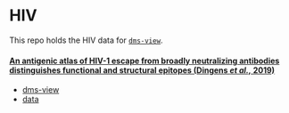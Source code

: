 # HIV

This repo holds the HIV data for [`dms-view`](dms-view.github.io).

#### [An antigenic atlas of HIV-1 escape from broadly neutralizing antibodies distinguishes functional and structural epitopes (Dingens _et al.,_ 2019)](https://research.fhcrc.org/content/dam/stripe/bloom/labfiles/publications/Dingens2019.pdf)

- [dms-view](https://dms-view.github.io/?markdown-url=https%3A%2F%2Fraw.githubusercontent.com%2Fdms-view%2FHIV%2Fmaster%2Fdingens2019antigenic%2Fdingens2019antigenic.md&pdb-url=https%3A%2F%2Fraw.githubusercontent.com%2Fdms-view%2FHIV%2Fmaster%2Fdingens2019antigenic%2F5FYL_AbsRemoved.pdb&data-url=https%3A%2F%2Fraw.githubusercontent.com%2Fdms-view%2FHIV%2Fmaster%2Fdingens2019antigenic%2FHIV_dms-view.csv&condition=101074&site_metric=site_median+abs+diffsel&mutation_metric=mut_median+differential+selection&selected_sites=325s)
- [data](./dingens2019antigenic)
